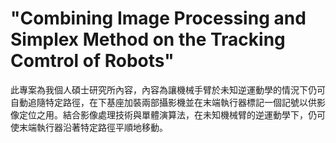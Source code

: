 # "Combining Image Processing and Simplex Method on the Tracking Comtrol of Robots"

此專案為我個人碩士研究所內容，內容為讓機械手臂於未知逆運動學的情況下仍可自動追隨特定路徑，在下基座加裝兩部攝影機並在末端執行器標記一個記號以供影像定位之用。結合影像處理技術與單體演算法，在未知機械臂的逆運動學下，仍可使末端執行器沿著特定路徑平順地移動。


  
